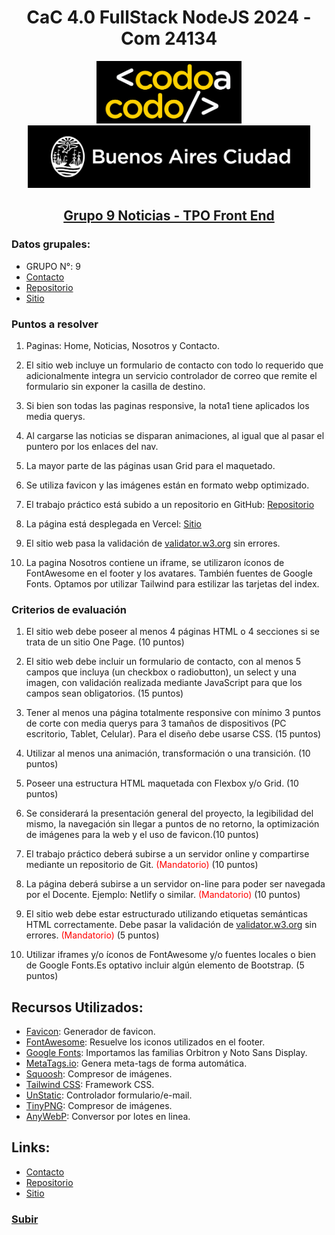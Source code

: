 <div id="top" align="center">
    <h1>CaC 4.0 FullStack NodeJS 2024 - Com 24134</h1>
    <img alt="bac logo" src="./readme/logo-CAC.png" height="100px" />
    <img alt="cac logo" src="./readme/bac.png" height="100px" />  
        <a href="https://matipretz.github.io/fullstackoeste"><h2>Grupo 9 Noticias - TPO Front End</h2></a>

</div>

### Datos grupales:

- GRUPO N°: 9
- [Contacto](mailto:mati.pretz+dev@googlemail.com?subject=[G9N])
- [Repositorio](https://github.com/matipretz/grupo9noticias)
- [Sitio](https://grupo9.vercel.app/)

### Puntos a resolver

1. Paginas: Home, Noticias, Nosotros y Contacto.

2. El sitio web incluye un formulario de contacto con todo lo requerido que adicionalmente integra un servicio controlador de correo que remite el formulario sin exponer la casilla de destino.

3. Si bien son todas las paginas responsive, la nota1 tiene aplicados los media querys.

4. Al cargarse las noticias se disparan animaciones, al igual que al pasar el puntero por los enlaces del nav.

5. La mayor parte de las páginas usan Grid para el maquetado.

6. Se utiliza favicon y las imágenes están en formato webp optimizado.

7. El trabajo práctico está subido a un repositorio en GitHub: [Repositorio](https://github.com/matipretz/grupo9noticias)

8. La página está desplegada en Vercel: [Sitio](https://grupo9.vercel.app/)

9. El sitio web pasa la validación de [validator.w3.org](https://validator.w3.org/) sin errores.

10. La pagina Nosotros contiene un iframe, se utilizaron íconos de FontAwesome en el footer y los avatares. También fuentes de Google Fonts. Optamos por utilizar Tailwind para estilizar las tarjetas del index.

### Criterios de evaluación

1. El sitio web debe poseer al menos 4 páginas HTML o 4 secciones
   si se trata de un sitio One Page. (10 puntos)

2. El sitio web debe incluir un formulario de contacto, con al menos 5
   campos que incluya (un checkbox o radiobutton), un select y una
   imagen, con validación realizada mediante JavaScript para que los
   campos sean obligatorios. (15 puntos)

3. Tener al menos una página totalmente responsive con mínimo 3
   puntos de corte con media querys para 3 tamaños de dispositivos
   (PC escritorio, Tablet, Celular). Para el diseño debe usarse CSS. (15 puntos)

4. Utilizar al menos una animación, transformación o una transición. (10 puntos)

5. Poseer una estructura HTML maquetada con Flexbox y/o Grid. (10 puntos)

6. Se considerará la presentación general del proyecto, la
   legibilidad del mismo, la navegación sin llegar a puntos de no
   retorno, la optimización de imágenes para la web y el uso de
   favicon.(10 puntos)

7. El trabajo práctico deberá subirse a un servidor online y
   compartirse mediante un repositorio de Git. <font color='red'>(Mandatorio)</font>
   (10 puntos)

8. La página deberá subirse a un servidor on-line para poder
   ser navegada por el Docente. Ejemplo: Netlify o similar.
   <font color='red'>(Mandatorio)</font>
   (10 puntos)

9. El sitio web debe estar estructurado utilizando etiquetas
   semánticas HTML correctamente. Debe pasar la validación
   de [validator.w3.org](https://validator.w3.org/) sin errores. <font color='red'>(Mandatorio)</font>
   (5 puntos)
10. Utilizar iframes y/o íconos de FontAwesome y/o fuentes
    locales o bien de Google Fonts.Es optativo incluir algún
    elemento de Bootstrap. (5 puntos)

## Recursos Utilizados:

- [Favicon](https://favicon.io/): Generador de favicon.
- [FontAwesome](https://fontawesome.com/): Resuelve los iconos utilizados en el footer.
- [Google Fonts](https://fonts.google.com/): Importamos las familias Orbitron y Noto Sans Display.
- [MetaTags.io](https://metatags.io/): Genera meta-tags de forma automática.
- [Squoosh](https://squoosh.app/): Compresor de imágenes.
- [Tailwind CSS](https://tailwindcss.com/): Framework CSS.
- [UnStatic](https://forms.un-static.com/): Controlador formulario/e-mail.
- [TinyPNG](https://tinypng.com/): Compresor de imágenes.
- [AnyWebP](https://anywebp.com/convert-to-webp): Conversor por lotes en linea.

## Links:

- [Contacto](mailto:mati.pretz+dev@googlemail.com?subject=[G9N])
- [Repositorio](https://github.com/matipretz/grupo9noticias)
- [Sitio](https://grupo9.vercel.app/)

### [Subir](#top)
